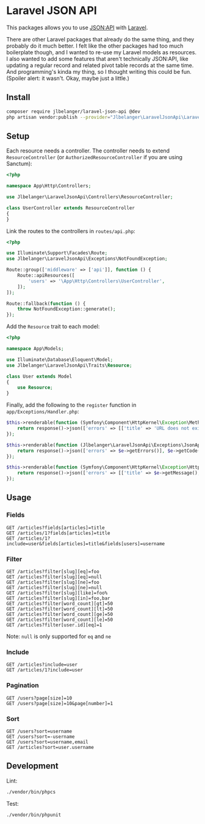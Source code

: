 # Laravel JSON API

This packages allows you to use [JSON:API](https://jsonapi.org/) with [Laravel](https://laravel.com/).

There are other Laravel packages that already do the same thing, and they probably do it much better. I felt like the other packages had too much boilerplate though, and I wanted to re-use my Laravel models as resources. I also wanted to add some features that aren't technically JSON:API, like updating a regular record and related pivot table records at the same time. And programming's kinda my thing, so I thought writing this could be fun. (Spoiler alert: it wasn't. Okay, maybe just a little.)

## Install

``` bash
composer require jlbelanger/laravel-json-api @dev
php artisan vendor:publish --provider="Jlbelanger\LaravelJsonApi\LaravelJsonApiServiceProvider" --tag="config"
```

## Setup

Each resource needs a controller. The controller needs to extend `ResourceController` (or `AuthorizedResourceController` if you are using Sanctum):

``` php
<?php

namespace App\Http\Controllers;

use Jlbelanger\LaravelJsonApi\Controllers\ResourceController;

class UserController extends ResourceController
{
}
```

Link the routes to the controllers in `routes/api.php`:

``` php
<?php

use Illuminate\Support\Facades\Route;
use Jlbelanger\LaravelJsonApi\Exceptions\NotFoundException;

Route::group(['middleware' => ['api']], function () {
	Route::apiResources([
		'users' => '\App\Http\Controllers\UserController',
	]);
]);

Route::fallback(function () {
	throw NotFoundException::generate();
});
```

Add the `Resource` trait to each model:

``` php
<?php

namespace App\Models;

use Illuminate\Database\Eloquent\Model;
use Jlbelanger\LaravelJsonApi\Traits\Resource;

class User extends Model
{
	use Resource;
}
```

Finally, add the following to the `register` function in `app/Exceptions/Handler.php`:

``` php
$this->renderable(function (Symfony\Component\HttpKernel\Exception\MethodNotAllowedHttpException $e) {
	return response()->json(['errors' => [['title' => 'URL does not exist.', 'status' => '404', 'detail' => 'Method not allowed.']]], 404);
});

$this->renderable(function (Jlbelanger\LaravelJsonApi\Exceptions\JsonApiException $e) {
	return response()->json(['errors' => $e->getErrors()], $e->getCode());
});

$this->renderable(function (Symfony\Component\HttpKernel\Exception\HttpException $e) {
	return response()->json(['errors' => [['title' => $e->getMessage(), 'status' => $e->getStatusCode()]]], $e->getStatusCode());
});
```

## Usage

### Fields

```
GET /articles?fields[articles]=title
GET /articles/1?fields[articles]=title
GET /articles/1?include=user&fields[articles]=title&fields[users]=username
```

### Filter

```
GET /articles?filter[slug][eq]=foo
GET /articles?filter[slug][eq]=null
GET /articles?filter[slug][ne]=foo
GET /articles?filter[slug][ne]=null
GET /articles?filter[slug][like]=foo%
GET /articles?filter[slug][in]=foo,bar
GET /articles?filter[word_count][gt]=50
GET /articles?filter[word_count][lt]=50
GET /articles?filter[word_count][ge]=50
GET /articles?filter[word_count][le]=50
GET /articles?filter[user.id][eq]=1
```

Note: `null` is only supported for `eq` and `ne`

### Include

```
GET /articles?include=user
GET /articles/1?include=user
```

### Pagination

```
GET /users?page[size]=10
GET /users?page[size]=10&page[number]=1
```

### Sort

```
GET /users?sort=username
GET /users?sort=-username
GET /users?sort=username,email
GET /articles?sort=user.username
```

## Development

Lint:

``` bash
./vendor/bin/phpcs
```

Test:

``` bash
./vendor/bin/phpunit
```
